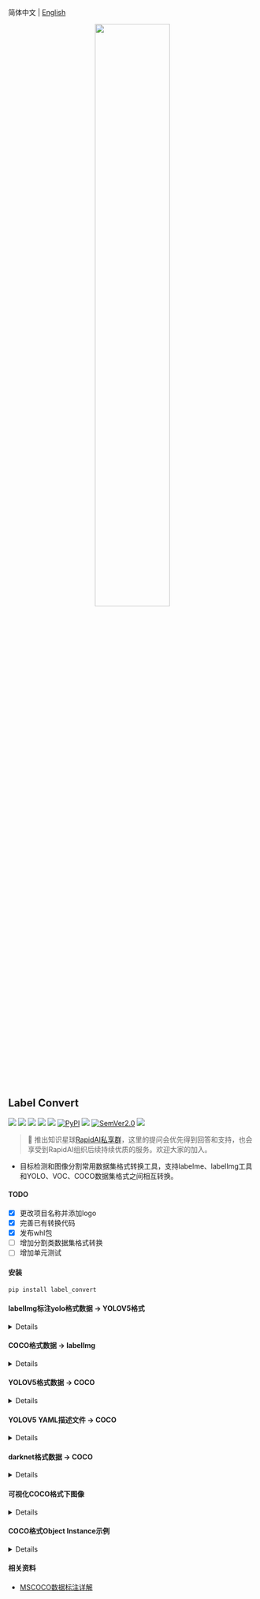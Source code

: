 简体中文 | [English](../README.md)

<div align="center">
  <img src="https://github.com/RapidAI/YOLO2COCO/releases/download/v0/LabelConvertv3.png" width="55%" height="55%"/>
</div>


## Label Convert

<p align="left">
    <a href=""><img src="https://img.shields.io/badge/Python->=3.6,<3.12-aff.svg"></a>
    <a href=""><img src="https://img.shields.io/badge/OS-Linux%2C%20Win%2C%20Mac-pink.svg"></a>
    <a href="https://github.com/RapidAI/YOLO2COCO/graphs/contributors"><img src="https://img.shields.io/github/contributors/RapidAI/YOLO2COCO?color=9ea"></a>
    <a href="https://github.com/RapidAI/YOLO2COCO/stargazers"><img src="https://img.shields.io/github/stars/RapidAI/YOLO2COCO?color=ccf" ></a>
    <a href="https://pepy.tech/project/label_convert"><img src="https://static.pepy.tech/personalized-badge/label_convert?period=total&units=abbreviation&left_color=grey&right_color=blue&left_text=Downloads"></a>
    <a href="https://pypi.org/project/label_convert/"><img alt="PyPI" src="https://img.shields.io/pypi/v/label_convert"></a>
    <a href="./LICENSE"><img src="https://img.shields.io/badge/License-Apache%202-dfd.svg"></a>
    <a href="https://semver.org/"><img alt="SemVer2.0" src="https://img.shields.io/badge/SemVer-2.0-brightgreen"></a>
    <a href="https://github.com/psf/black"><img src="https://img.shields.io/badge/code%20style-black-000000.svg"></a>
</p>

> 🎉 推出知识星球[RapidAI私享群](https://t.zsxq.com/0duLBZczw)，这里的提问会优先得到回答和支持，也会享受到RapidAI组织后续持续优质的服务。欢迎大家的加入。

- 目标检测和图像分割常用数据集格式转换工具，支持labelme、labelImg工具和YOLO、VOC、COCO数据集格式之间相互转换。

#### TODO
- [x] 更改项目名称并添加logo
- [x] 完善已有转换代码
- [x] 发布whl包
- [ ] 增加分割类数据集格式转换
- [ ] 增加单元测试

#### 安装
```bash
pip install label_convert
```

#### labelImg标注yolo格式数据 → YOLOV5格式
<details>

- 将[labelImg](https://github.com/tzutalin/labelImg)库标注的yolo数据格式一键转换为YOLOV5格式数据
- labelImg标注数据目录结构如下（详情参见`dataset/labelImg_dataset`）：
    ```text
    labelImg_dataset
    ├── classes.txt
    ├── images(13).jpg
    ├── images(13).txt
    ├── images(3).jpg
    ├── images(3).txt
    ├── images4.jpg
    ├── images4.txt
    ├── images5.jpg
    ├── images5.txt
    ├── images6.jpg  # 注意这个是没有标注的
    ├── images7.jpg
    └── images7.txt
    ```
- 转换
    ```bash
    labelimg_to_yolov5 --src_dir dataset/labelImg_dataset \
                        --out_dir dataset/labelImg_dataset_output \
                        --val_ratio 0.2 \
                        --have_test true \
                        --test_ratio 0.2
    ```
    - `--src_dir`：labelImg标注后所在目录
    - `--out_dir`： 转换之后的数据存放位置
    - `--val_ratio`：生成验证集占整个数据的比例，默认是`0.2`
    - `--have_test`：是否生成test部分数据，默认是`True`
    - `--test_ratio`：test数据整个数据百分比，默认是`0.2`

- 转换后目录结构（详情参见`dataset/labelImg_dataset_output`）：
    ```text
    labelImg_dataset_output/
    ├── classes.txt
    ├── images
    │   ├── images(13).jpg
    │   ├── images(3).jpg
    │   ├── images4.jpg
    │   ├── images5.jpg
    │   └── images7.jpg
    ├── labels
    │   ├── images(13).txt
    │   ├── images(3).txt
    │   ├── images4.txt
    │   ├── images5.txt
    │   └── images7.txt
    ├── non_labels        # 这是没有标注图像的目录，自行决定如何处置
    │   └── images6.jpg
    ├── test.txt
    ├── train.txt
    └── val.txt
    ```
- 可以进一步直接对`dataset/labelImg_dataset_output`目录作转COCO的转换
    ```bash
    yolov5_to_coco --data_dir dataset/lablelImg_dataset_output
    ```

</details>

#### COCO格式数据 → labelImg
<details>

- 将COCO格式数据一键转换为labelImg标注的yolo格式数据
- COCO格式数据目录结构如下（详情参见：`dataset/YOLOV5_COCO_format`）：
    ```text
    YOLOV5_COCO_format
    ├── annotations
    │   ├── instances_train2017.json
    │   └── instances_val2017.json
    ├── train2017
    │   ├── 000000000001.jpg
    │   └── 000000000002.jpg  # 这个是背景图像
    └── val2017
        └── 000000000001.jpg
    ```
- 转换
    ```bash
    coco_to_labelimg --data_dir dataset/YOLOV5_COCO_format
    ```
  - `--data_dir`: COCO格式数据集所在目录
- 转换后目录结构（详情参见：`dataset/COCO_labelImg_format`）:
    ```text
    COCO_labelImg_format
    ├── train
    │   ├── 000000000001.jpg
    │   ├── 000000000001.txt
    │   |-- 000000000002.jpg
    │   └── classes.txt
    └── val
        ├── 000000000001.jpg
        ├── 000000000001.txt
        └── classes.txt
    ```
- 对转换之后的目录，可以直接用`labelImg`库直接打开，更改标注，具体命令如下：
    ```bash
    $ cd dataset/COCO_labelImg_format
    $ labelImg train train/classes.txt

    # or
    $ labelImg val val/classes.txt
    ```
</details>

#### YOLOV5格式数据 → COCO
<details>

- 可以将一些背景图像加入到训练中，具体做法是：直接将背景图像放入`backgroud_images`目录即可。
- 转换程序会自动扫描该目录，添加到训练集中，可以无缝集成后续[YOLOX](https://github.com/Megvii-BaseDetection/YOLOX)的训练。
- YOLOV5训练格式目录结构（详情参见`dataset/YOLOV5`）：
    ```text
    YOLOV5
    ├── classes.txt
    ├── background_images  # 一般是和要检测的对象容易混淆的图像
    │   └── bg1.jpeg
    ├── images
    │   ├── images(13).jpg
    │   └── images(3).jpg
    ├── labels
    │   ├── images(13).txt
    │   └── images(3).txt
    ├── train.txt
    └── val.txt
    ```
- **train.txt**和**val.txt**中图像路径，以下两种均可：
    - 相对于**根目录**的路径
        ```text
        dataset/YOLOV5/images/images(3).jpg
        ```
    - 相对于**dataset/YOLOV5**的相对路径
        ```text
        images/images(3).jpg
        ```
- 转换
    ```bash
    yolov5_to_coco --data_dir dataset/YOLOV5 --mode_list train,val
    ```
    - `--data_dir`：整理好的数据集所在目录
    - `--mode_list`：指定生成的json，前提是要有对应的txt文件，可单独指定。（e.g. `train,val,test`）

- 转换后目录结构（详情参见`dataset/YOLOV5_COCO_format`）：
    ```text
    YOLOV5_COCO_format
    ├── annotations
    │   ├── instances_train2017.json
    │   └── instances_val2017.json
    ├── train2017
    │   ├── 000000000001.jpg
    │   └── 000000000002.jpg  # 这个是背景图像
    └── val2017
        └── 000000000001.jpg
    ```
</details>

#### YOLOV5 YAML描述文件 → COCO
<details>

- YOLOV5 yaml 数据文件目录结构如下（详情参见`dataset/YOLOV5_yaml`）：
    ```text
    YOLOV5_yaml
    ├── images
    │   ├── train
    │   │   ├── images(13).jpg
    │   │   └── images(3).jpg
    │   └── val
    │       ├── images(13).jpg
    │       └── images(3).jpg
    ├── labels
    │   ├── train
    │   │   ├── images(13).txt
    │   │   └── images(3).txt
    │   └── val
    │       ├── images(13).txt
    │       └── images(3).txt
    └── sample.yaml
    ```

- 转换
    ```bash
    yolov5_yaml_to_coco --yaml_path dataset/YOLOV5_yaml/sample.yaml
    ```
</details>

#### darknet格式数据 → COCO
<details>

- darknet训练数据目录结构（详情参见`dataset/darknet`）：
    ```text
    darknet
    ├── class.names
    ├── gen_config.data
    ├── gen_train.txt
    ├── gen_valid.txt
    └── images
        ├── train
        └── valid
    ```

- 转换
    ```bash
    darknet_to_coco --data_path dataset/darknet/gen_config.data
    ```
</details>

#### 可视化COCO格式下图像
<details>

```bash
coco_visual --vis_num 1 \
            --json_path dataset/YOLOV5_COCO_format/annotations/instances_train2017.json \
            --img_dir dataset/YOLOV5_COCO_format/train2017
```

- `--vis_num`：指定要查看的图像索引
- `--json_path`：查看图像的json文件路径
- `--img_dir`: 查看图像所在的目录

</details>

#### COCO格式Object Instance示例
<details>

```json
{
    "info": {
      "year": 2022,
      "version": "1.0",
      "description": "For object detection",
      "date_created": "2022"
    },
    "licenses":  [{
        "id": 1,
        "name": "Apache License v2.0",
        "url": "https://github.com/RapidAI/YOLO2COCO/LICENSE"
    }],
    "images": [{
        "date_captured": "2022",
        "file_name": "000000000001.jpg",
        "id": 1,
        "height": 224,
        "width": 224
    }, {
        "date_captured": "2022",
        "file_name": "000000000002.jpg",
        "id": 2,
        "height": 424,
        "width": 550
    }],
    "annotations": [{
        "segmentation": [[18.00, 2.99, 105.00, 2.99, 105.00, 89.00, 18.00, 89.00]],
        "area": 7482.011,
        "iscrowd": 0,
        "image_id": 1,  // 对应images中的id
        "bbox": [18.00, 2.99, 87.00, 86.00],  // [x, y, w, h]其中(x,y)是左上角的值，w,h是框的宽和高
        "category_id": 1,  // 对应categories中的ID
        "id": 1  // 唯一区分不同标注实例的编号
    }, {
        "segmentation": [
            [126.99, 3.99, 210.99, 3.99, 210.99, 88.99, 126.99, 88.99]
        ],
        "area": 7139.994,
        "iscrowd": 0,
        "image_id": 1,
        "bbox": [126.99, 3.99, 84.0, 84.99],
        "category_id": 1,
        "id": 2
    }],
    "categories": [{
        "supercategory": "stamp",
        "id": 1,
        "name": "stamp"
    }]
}
```

</details>

#### 相关资料
- [MSCOCO数据标注详解](https://blog.csdn.net/wc781708249/article/details/79603522)
